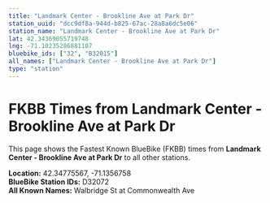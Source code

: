 ```yaml
---
title: "Landmark Center - Brookline Ave at Park Dr"
station_uuid: "dcc9df8a-944d-b825-67ac-28a8a6dc5e06"
station_name: "Landmark Center - Brookline Ave at Park Dr"
lat: 42.34369055719748
lng: -71.10235286881107
bluebike_ids: ["32", "B32015"]
all_names: ["Landmark Center - Brookline Ave at Park Dr"]
type: "station"
---
```


# FKBB Times from Landmark Center - Brookline Ave at Park Dr

This page shows the Fastest Known BlueBike (FKBB) times from **Landmark Center - Brookline Ave at Park Dr** to all other stations.

**Location:** 42.34775567, -71.1356758  
**BlueBike Station IDs:** D32072  
**All Known Names:** Walbridge St at Commonwealth Ave

